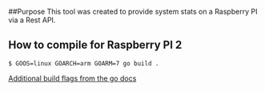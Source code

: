 ##Purpose
This tool was created to provide system stats on a Raspberry PI via a Rest API.
## How to compile for Raspberry PI 2
`$ GOOS=linux GOARCH=arm GOARM=7 go build .`

[Additional build flags from the go docs](https://golang.org/doc/install/source#environment)
